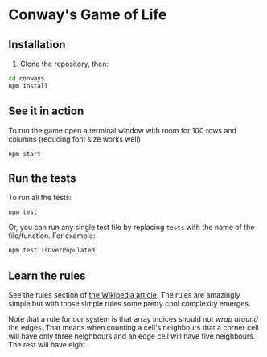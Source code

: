 # Conway's Game of Life

## Installation

1. Clone the repository, then:

  ```sh
  cd conways
  npm install
  ```

## See it in action
To run the game open a terminal window with room for 100 rows and columns (reducing font size works well)

  ```shell
  npm start
  ```

## Run the tests
To run all the tests:

  ```shell
  npm test
  ```

  Or, you can run any single test file by replacing `tests` with the name of the file/function. For example:

  ```sh
  npm test isOverPopulated
  ```

## Learn the rules

See the rules section of [the Wikipedia article](https://en.wikipedia.org/wiki/Conway%27s_Game_of_Life#Rules). The rules are amazingly simple but with those simple rules some pretty cool complexity emerges.

Note that a rule for our system is that array indices should not _wrap around_ the edges. That means when counting a cell's neighbours that a corner cell will have only three neighbours and an edge cell will have five neighbours. The rest will have eight.
